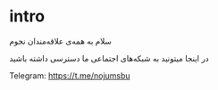 # intro
سلام به همه‌ی علاقه‌مندان نجوم


در اینجا میتونید به شبکه‌های اجتماعی ما دسترسی داشته باشید

Telegram: https://t.me/nojumsbu
